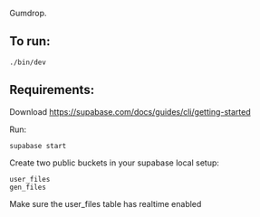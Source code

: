 Gumdrop.

## To run:

```
./bin/dev
```

## Requirements:

Download https://supabase.com/docs/guides/cli/getting-started

Run:
```
supabase start
```

Create two public buckets in your supabase local setup:
```
user_files
gen_files
```

Make sure the user_files table has realtime enabled
